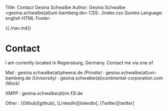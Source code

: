 Title: Contact Gesina Schwalbe
Author: Gesina Schwalbe <gesina.schwalbe(at)uni-bamberg.de>
CSS: ./index.css
Quotes Language: english
HTML Footer: </div>

{{./nav.md}}

# Contact

I am currently located in Regensburg, Germany.
Contact me via one of

Mail
:	gesina.schwalbe(at)pheerai.de *(Private)*
:	gesina.schwalbe(at)uni-bamberg.de *(University)*
:   gesina.schwalbe(at)continental-corporation.com *(Work)*

XMPP
:	gesina.schwalbe(at)im.f3l.de

Other
:	[Github][github], [LinkedIn][linkedin], [Twitter][twitter]
